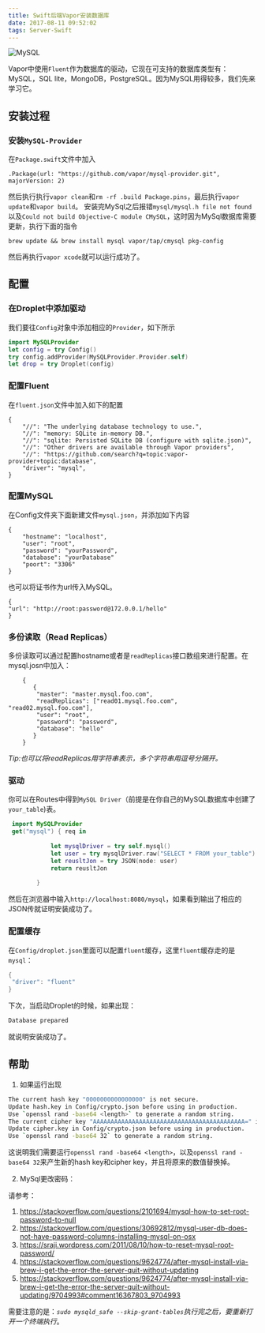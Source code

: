 ```yaml
---
title: Swift后端Vapor安装数据库
date: 2017-08-11 09:52:02
tags: Server-Swift
---
```


![MySQL](http://upload-images.jianshu.io/upload_images/1513759-b14c0ae08140a1d3.png)

Vapor中使用`Fluent`作为数据库的驱动，它现在可支持的数据库类型有：MySQL，SQL lite，MongoDB，PostgreSQL。因为MySQL用得较多，我们先来学习它。

## 安装过程

### 	安装`MySQL-Provider`

在`Package.swift`文件中加入

    .Package(url: "https://github.com/vapor/mysql-provider.git", majorVersion: 2)
    
然后执行执行`vapor clean`和`rm -rf .build Package.pins`，最后执行`vapor update`和`vapor build`。
安装完MySql之后报错`mysql/mysql.h file not found`以及`Could not build Objective-C module CMySQL`，这时因为MySql数据库需要更新，执行下面的指令
 
    brew update && brew install mysql vapor/tap/cmysql pkg-config

然后再执行`vapor xcode`就可以运行成功了。

## 配置

### 在Droplet中添加驱动

我们要往`Config`对象中添加相应的`Provider`，如下所示

```Swift   
import MySQLProvider
let config = try Config()
try config.addProvider(MySQLProvider.Provider.self)
let drop = try Droplet(config)
```     

### 配置Fluent

在`fluent.json`文件中加入如下的配置
          
	{
	    "//": "The underlying database technology to use.",
	    "//": "memory: SQLite in-memory DB.",
	    "//": "sqlite: Persisted SQLite DB (configure with sqlite.json)",
	    "//": "Other drivers are available through Vapor providers",
	    "//": "https://github.com/search?q=topic:vapor-provider+topic:database",
	    "driver": "mysql",
	}
	      
### 配置MySQL 

在Config文件夹下面新建文件`mysql.json`，并添加如下内容
  
	{
	    "hostname": "localhost",
	    "user": "root",
	    "password": "yourPassword",
	    "database": "yourDatabase"
	    "poort": "3306"
	}      

也可以将证书作为url传入MySQL。
 
	{
	"url": "http://root:password@172.0.0.1/hello"
	}
	
### 多份读取（Read Replicas）

多份读取可以通过配置hostname或者是`readReplicas`接口数组来进行配置。在mysql.josn中加入：

		{
		   {
		    "master": "master.mysql.foo.com",
		    "readReplicas": ["read01.mysql.foo.com", "read02.mysql.foo.com"],
		    "user": "root",
		    "password": "password",
		    "database": "hello"
		   }
		}
 
*Tip:也可以将readReplicas用字符串表示，多个字符串用逗号分隔开。*

### 驱动

你可以在Routes中得到`MySQL Driver`（前提是在你自己的MySQL数据库中创建了`your_table`)表。

```Swift 
 import MySQLProvider
 get("mysql") { req in
            
            let mysqlDriver = try self.mysql()
            let user = try mysqlDriver.raw("SELECT * FROM your_table")
            let reusltJon = try JSON(node: user)
            return reusltJon
            
        }
```  

然后在浏览器中输入`http://localhost:8080/mysql`，如果看到输出了相应的JSON传就证明安装成功了。

### 配置缓存

在`Config/droplet.json`里面可以配置`fluent`缓存，这里`fluent`缓存走的是`mysql`：

```Swift   
{
 "driver": "fluent"
}
```  

下次，当启动Droplet的时候，如果出现：

```bash 
Database prepared
```  

就说明安装成功了。

## 帮助

1. 如果运行出现 

```bash
The current hash key "0000000000000000" is not secure.
Update hash.key in Config/crypto.json before using in production.
Use `openssl rand -base64 <length>` to generate a random string.
The current cipher key "AAAAAAAAAAAAAAAAAAAAAAAAAAAAAAAAAAAAAAAAAAA=" is not secure.
Update cipher.key in Config/crypto.json before using in production.
Use `openssl rand -base64 32` to generate a random string.
```  

这说明我们需要运行`openssl rand -base64 <length>`，以及`openssl rand -base64 32`来产生新的hash key和cipher key，并且将原来的数值替换掉。

2. MySql更改密码：

请参考：
1. https://stackoverflow.com/questions/2101694/mysql-how-to-set-root-password-to-null 
2. https://stackoverflow.com/questions/30692812/mysql-user-db-does-not-have-password-columns-installing-mysql-on-osx
3. https://sraji.wordpress.com/2011/08/10/how-to-reset-mysql-root-password/
4. https://stackoverflow.com/questions/9624774/after-mysql-install-via-brew-i-get-the-error-the-server-quit-without-updating
5. https://stackoverflow.com/questions/9624774/after-mysql-install-via-brew-i-get-the-error-the-server-quit-without-updating/9704993#comment16367803_9704993

需要注意的是：*`sudo mysqld_safe --skip-grant-tables`执行完之后，要重新打开一个终端执行*。

